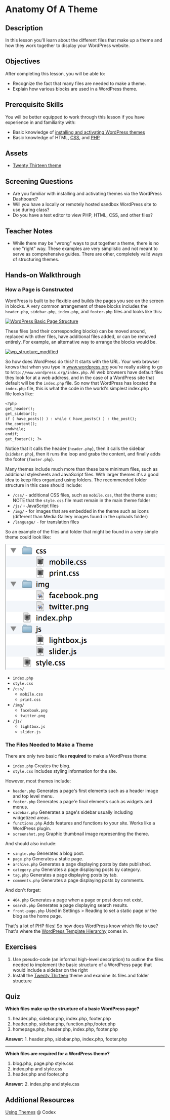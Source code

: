# Anatomy Of A Theme

## Description

In this lesson you'll learn about the different files that make up a theme and how they work together to display your WordPress website.

## Objectives

After completing this lesson, you will be able to:

*   Recognize the fact that many files are needed to make a theme.
*   Explain how various blocks are used in a WordPress theme.

## Prerequisite Skills

You will be better equipped to work through this lesson if you have experience in and familiarity with:

*   Basic knowledge of [installing and activating WordPress themes](https://make.wordpress.org/training/handbook/user-lessons/choosing-and-installing-a-theme/)
*   Basic knowledge of HTML, [CSS](https://make.wordpress.org/training/handbook/theme-school/intro-to-css/), and [PHP](https://github.com/wptrainingteam/introduction-to-php)

## Assets

*   [Twenty Thirteen theme](http://wordpress.org/themes/twentythirteen)

## Screening Questions

*   Are you familiar with installing and activating themes via the WordPress Dashboard?
*   Will you have a locally or remotely hosted sandbox WordPress site to use during class?
*   Do you have a text editor to view PHP, HTML, CSS, and other files?

## Teacher Notes

*   While there may be "wrong" ways to put together a theme, there is no one "right" way. These examples are very simplistic and not meant to serve as comprehensive guides. There are other, completely valid ways of structuring themes.

## Hands-on Walkthrough

### How a Page is Constructed

WordPress is built to be flexible and builds the pages you see on the screen in blocks. A very common arrangement of these blocks includes the `header.php`, `sidebar.php`, `index.php`, and `footer.php` files and looks like this: 

[![WordPress Basic Page Structure](http://make.wordpress.org/training/files/2014/07/wordpress-basic-structure-1024x791.png)](http://make.wordpress.org/training/files/2014/07/wordpress-basic-structure.png) 

These files (and their corresponding blocks) can be moved around, replaced with other files, have additional files added, or can be removed entirely. For example, an alternative way to arrange the blocks would be. 

[![wp_structure_modified](https://make.wordpress.org/training/files/2014/10/wp_structure_modified-1024x791.jpg)](https://make.wordpress.org/training/files/2014/10/wp_structure_modified.jpg) 

So how does WordPress do this? It starts with the URL. Your web browser knows that when you type in www.wordpress.org you're really asking to go to `http://www.wordpress.org/index.php`. All web browsers have default files they look for at a web address, and in the case of a WordPress site that default will be the `index.php` file. So now that WordPress has located the `index.php` file, this is what the code in the world's simplest index.php file looks like: 

```
<?php 
get_header(); 
get_sidebar(); 
if ( have_posts() ) : while ( have_posts() ) : the_post(); 
the_content(); 
endwhile; 
endif; 
get_footer(); ?> 
```

Notice that it calls the header (`header.php`), then it calls the sidebar (`sidebar.php`), then it runs the loop and grabs the content, and finally adds the footer (`footer.php`). 

Many themes include much more than these bare minimum files, such as additional stylesheets and JavaScript files. With larger themes it's a good idea to keep files organized using folders. The recommended folder structure in this case should include:

*   `/css/` - additional CSS files, such as `mobile.css`, that the theme uses; NOTE that the `style.css` file must remain in the main theme folder
*   `/js/` - JavaScript files
*   `/img/` - for images that are embedded in the theme such as icons (different than Media Gallery images found in the uploads folder)
*   `/language/` - for translation files

So an example of the files and folder that might be found in a very simple theme could look like: 

![A Theme's Files and Folders Tree Chart](/images/theme-folders-and-files.png)

*   `index.php`
*   `style.css`
*   `/css/`
    *   `mobile.css`
    *   `print.css`
*   ``/img/``
    *   `facebook.png`
    *   `twitter.png`
*   `/js/`
    *   `lightbox.js`
    *   `slider.js`

### The Files Needed to Make a Theme

There are only two basic files **required** to make a WordPress theme:

*   `index.php` Creates the blog.
*   `style.css` Includes styling information for the site.

However, most themes include:

*   `header.php` Generates a page's first elements such as a header image and top level menu.
*   `footer.php` Generates a page'e final elements such as widgets and menus.
*   `sidebar.php` Generates a page's sidebar usually including widgetized areas.
*   `functions.php` Adds features and functions to your site. Works like a WordPress plugin.
*   `screenshot.png` Graphic thumbnail image representing the theme.

And should also include:

*   `single.php` Generates a blog post.
*   `page.php` Generates a static page.
*   `archive.php` Generates a page displaying posts by date published.
*   `category.php` Generates a page displaying posts by category.
*   `tag.php` Generates a page displaying posts by tab.
*   `comments.php` Generates a page displaying posts by comments.

And don't forget:

*   `404.php` Generates a page when a page or post does not exist.
*   `search.php` Generates a page displaying search results.
*   `front-page.php` Used in Settings > Reading to set a static page or the blog as the home page.

That's a lot of PHP files! So how does WordPress know which file to use? That's where the [WordPress Template Hierarchy](https://github.com/wptrainingteam/template-hierarchy) comes in.

## Exercises

1.  Use pseudo-code (an informal high-level description) to outline the files needed to implement the basic structure of a WordPress page that would include a sidebar on the right
2.  Install the [Twenty Thirteen](http://wordpress.org/themes/twentythirteen) theme and examine its files and folder structure

## Quiz

**Which files make up the structure of a basic WordPress page?**

1.  header.php, sidebar.php, index.php, footer.php
2.  header.php, sidebar.php, function.php,footer.php
3.  homepage.php, header.php, index.php, footer.php

**Answer:** 1\. header.php, sidebar.php, index.php, footer.php

* * *

**Which files are **required** for a WordPress theme?**

1.  blog.php, page.php style.css
2.  index.php and style.css
3.  header.php and footer.php

**Answer:** 2\. index.php and style.css

## Additional Resources

[Using Themes](https://codex.wordpress.org/Using_Themes) @ Codex
